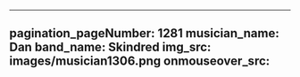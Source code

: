 ------
pagination_pageNumber: 1281
musician_name: Dan
band_name: Skindred
img_src: images/musician1306.png
onmouseover_src: 
------